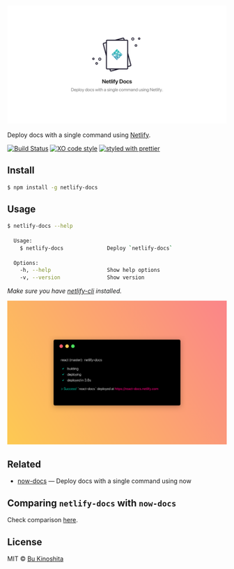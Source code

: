<img src="cover.png" alt=""/>

Deploy docs with a single command using [Netlify](netlify.com).

[![Build Status](https://travis-ci.org/bukinoshita/netlify-docs.svg?branch=master)](https://travis-ci.org/bukinoshita/netlify-docs)
[![XO code style](https://img.shields.io/badge/code_style-XO-5ed9c7.svg)](https://github.com/sindresorhus/xo)
[![styled with prettier](https://img.shields.io/badge/styled_with-prettier-ff69b4.svg)](https://github.com/prettier/prettier)

## Install

```bash
$ npm install -g netlify-docs
```

## Usage

```bash
$ netlify-docs --help

  Usage:
    $ netlify-docs              Deploy `netlify-docs`

  Options:
    -h, --help                  Show help options
    -v, --version               Show version
```

_Make sure you have [netlify-cli](https://github.com/netlify/netlify-cli)
installed._

<img src="netlify-docs.png" alt=""/>

## Related

* [now-docs](https://github.com/bukinoshita/now-docs) —
  Deploy docs with a single command using now

## Comparing `netlify-docs` with `now-docs`

Check comparison [here](https://latency.apex.sh/?url=https%3A%2F%2Fnow-docs.now.sh%2F&compare=http%3A%2F%2Fnetlify-docs.netlify.com%2F).

## License

MIT © [Bu Kinoshita](https://bukinoshita.io)
